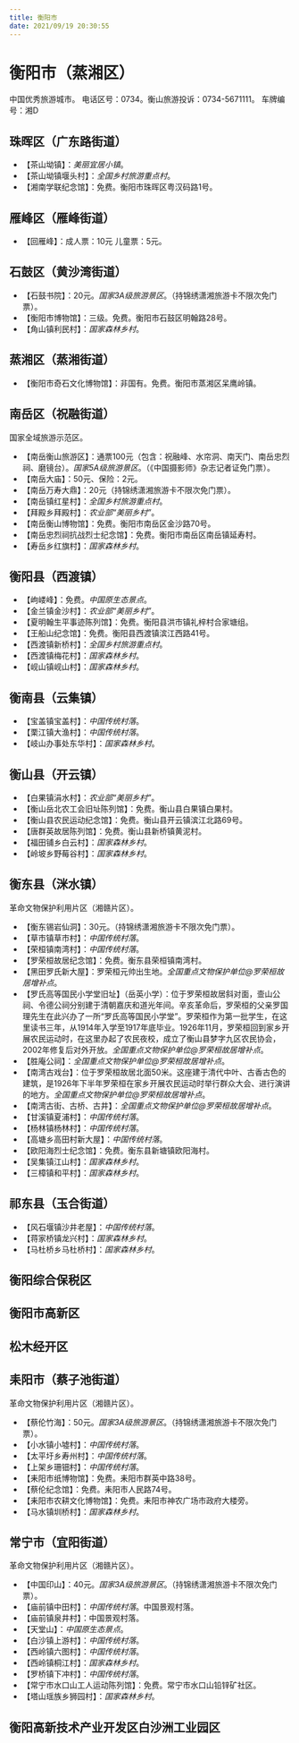 ```yaml
---
title: 衡阳市
date: 2021/09/19 20:30:55
---
```


# 衡阳市（蒸湘区）
中国优秀旅游城市。
电话区号：0734。衡山旅游投诉：0734-5671111。
车牌编号：湘D
## 珠晖区（广东路街道）
* 【茶山坳镇】：*美丽宜居小镇*。
* 【茶山坳镇堰头村】：*全国乡村旅游重点村*。
* 【湘南学联纪念馆】：免费。衡阳市珠晖区粤汉码路1号。
## 雁峰区（雁峰街道）
* 【回雁峰】：成人票：10元 儿童票：5元。
## 石鼓区（黄沙湾街道）
* 【石鼓书院】：20元。*国家3A级旅游景区*。（持锦绣潇湘旅游卡不限次免门票）。
* 【衡阳市博物馆】：三级。免费。衡阳市石鼓区明翰路28号。
* 【角山镇利民村】：*国家森林乡村*。
## 蒸湘区（蒸湘街道）
* 【衡阳市奇石文化博物馆】：非国有。免费。衡阳市蒸湘区呆鹰岭镇。
## 南岳区（祝融街道）
国家全域旅游示范区。
* 【南岳衡山旅游区】：通票100元（包含：祝融峰、水帘洞、南天门、南岳忠烈祠、磨镜台）。*国家5A级旅游景区*。（《中国摄影师》杂志记者证免门票）。
* 【南岳大庙】：50元、保险：2元。
* 【南岳万寿大鼎】：20元（持锦绣潇湘旅游卡不限次免门票）。
* 【南岳镇红星村】：*全国乡村旅游重点村*。
* 【拜殿乡拜殿村】：*农业部“美丽乡村”*。
* 【南岳衡山博物馆】：免费。衡阳市南岳区金沙路70号。
* 【南岳忠烈祠抗战烈士纪念馆】：免费。衡阳市南岳区南岳镇延寿村。
* 【寿岳乡红旗村】：*国家森林乡村*。
## 衡阳县（西渡镇）
* 【岣嵝峰】：免费。*中国原生态景点*。
* 【金兰镇金沙村】：*农业部“美丽乡村”*。
* 【夏明翰生平事迹陈列馆】：免费。衡阳县洪市镇礼梓村合家塘组。
* 【王船山纪念馆】：免费。衡阳县西渡镇滨江西路41号。
* 【西渡镇新桥村】：*全国乡村旅游重点村*。
* 【西渡镇梅花村】：*国家森林乡村*。
* 【岘山镇岘山村】：*国家森林乡村*。
## 衡南县（云集镇）
* 【宝盖镇宝盖村】：*中国传统村落*。
* 【栗江镇大渔村】：*中国传统村落*。
* 【岐山办事处东华村】：*国家森林乡村*。
## 衡山县（开云镇）
* 【白果镇涓水村】：*农业部“美丽乡村”*。
* 【衡山岳北农工会旧址陈列馆】：免费。衡山县白果镇白果村。
* 【衡山县农民运动纪念馆】：免费。衡山县开云镇滨江北路69号。
* 【唐群英故居陈列馆】：免费。衡山县新桥镇黄泥村。
* 【福田铺乡白云村】：*国家森林乡村*。
* 【岭坡乡野莓谷村】：*国家森林乡村*。
## 衡东县（洣水镇）
革命文物保护利用片区（湘赣片区）。
* 【衡东锡岩仙洞】：30元。（持锦绣潇湘旅游卡不限次免门票）。
* 【草市镇草市村】：*中国传统村落*。
* 【荣桓镇南湾村】：*中国传统村落*。
* 【罗荣桓故居纪念馆】：免费。衡东县荣桓镇南湾村。
* 【黑田罗氏新大屋】：罗荣桓元帅出生地。*全国重点文物保护单位@罗荣桓故居增补点*。
* 【罗氏高等国民小学堂旧址】（岳英小学）：位于罗荣桓故居斜对面，壸山公祠、令德公祠分别建于清朝嘉庆和道光年间。辛亥革命后，罗荣桓的父亲罗国理先生在此兴办了一所“罗氏高等国民小学堂”。罗荣桓作为第一批学生，在这里读书三年，从1914年入学至1917年底毕业。1926年11月，罗荣桓回到家乡开展农民运动时，在这里办起了农民夜校，成立了衡山县梦字九区农民协会，2002年修复后对外开放。*全国重点文物保护单位@罗荣桓故居增补点*。
* 【胜庵公祠】：*全国重点文物保护单位@罗荣桓故居增补点*。
* 【南湾古戏台】：位于罗荣桓故居北面50米。这座建于清代中叶、古香古色的建筑，是1926年下半年罗荣桓在家乡开展农民运动时举行群众大会、进行演讲的地方。*全国重点文物保护单位@罗荣桓故居增补点*。
* 【南湾古街、古桥、古井】：*全国重点文物保护单位@罗荣桓故居增补点*。
* 【甘溪镇夏浦村】：*中国传统村落*。
* 【杨林镇杨林村】：*中国传统村落*。
* 【高塘乡高田村新大屋】：*中国传统村落*。
* 【欧阳海烈士纪念馆】：免费。衡东县新塘镇欧阳海村。
* 【吴集镇江山村】：*国家森林乡村*。
* 【三樟镇和平村】：*国家森林乡村*。
## 祁东县（玉合街道）
* 【风石堰镇沙井老屋】：*中国传统村落*。
* 【蒋家桥镇龙兴村】：*国家森林乡村*。
* 【马杜桥乡马杜桥村】：*国家森林乡村*。
## 衡阳综合保税区
## 衡阳市高新区
## 松木经开区
## 耒阳市（蔡子池街道）
革命文物保护利用片区（湘赣片区）。
* 【蔡伦竹海】：50元。*国家3A级旅游景区*。（持锦绣潇湘旅游卡不限次免门票）。
* 【小水镇小墟村】：*中国传统村落*。
* 【太平圩乡寿州村】：*中国传统村落*。
* 【上架乡珊钿村】：*中国传统村落*。
* 【耒阳市纸博物馆】：免费。耒阳市群英中路38号。
* 【蔡伦纪念馆】：免费。耒阳市人民路74号。
* 【耒阳市农耕文化博物馆】：免费。耒阳市神农广场市政府大楼旁。
* 【马水镇圳桥村】：*国家森林乡村*。
## 常宁市（宜阳街道）
革命文物保护利用片区（湘赣片区）。
* 【中国印山】：40元。*国家3A级旅游景区*。（持锦绣潇湘旅游卡不限次免门票）。
* 【庙前镇中田村】：*中国传统村落*。中国景观村落。
* 【庙前镇泉井村】：中国景观村落。
* 【天堂山】：*中国原生态景点*。
* 【白沙镇上游村】：*中国传统村落*。
* 【西岭镇六图村】：*中国传统村落*。
* 【西岭镇桐江村】：*国家森林乡村*。
* 【罗桥镇下冲村】：*中国传统村落*。
* 【常宁市水口山工人运动陈列馆】：免费。常宁市水口山铅锌矿社区。
* 【塔山瑶族乡狮园村】：*国家森林乡村*。
## 衡阳高新技术产业开发区白沙洲工业园区
